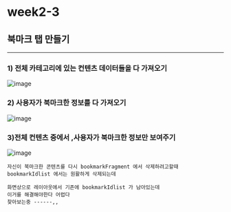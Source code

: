# week2-3  


## 북마크 탭 만들기


--------------------------------

### 1) 전체 카테고리에 있는 컨텐츠 데이터들을 다 가져오기
![image](https://user-images.githubusercontent.com/97229292/159161561-fdc11f11-1b9c-4112-8ad9-e938fd46ae3c.png)


###  2) 사용자가 북마크한 정보를 다 가져오기
![image](https://user-images.githubusercontent.com/97229292/159161566-25e81c8c-0c32-47ed-9646-0cbb0ebb8dc1.png)

### 3)전체 컨텐츠 중에서 ,사용자가 북마크한 정보만 보여주기

![image](https://user-images.githubusercontent.com/97229292/159161545-4091e0d7-9702-4e72-adb0-e4d55dc13edf.png)


```
자신이 북마크한 콘텐츠를 다시 bookmarkFragment 에서 삭제하려고할때 
bookmarkIdlist 에서는 원활하게 삭제되는데

화면상으로 레이아웃에서 기존에 bookmarkIdlist 가 남아있는데 
이거를 해결해야한다 어렵다 
찾아보는중 ------,,


```
